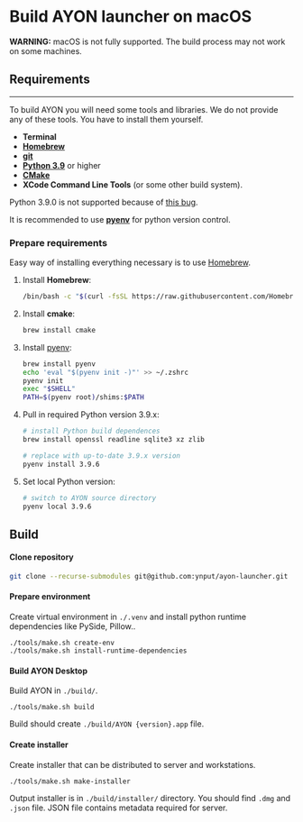 # Build AYON launcher on macOS

**WARNING:** macOS is not fully supported. The build process may not work on some machines.

## Requirements
---

To build AYON you will need some tools and libraries. We do not provide any of these tools. You have to install them yourself.
- **Terminal**
- [**Homebrew**](https://brew.sh)
- [**git**](https://git-scm.com/downloads)
- [**Python 3.9**](https://www.python.org/downloads/) or higher
- [**CMake**](https://cmake.org/)
- **XCode Command Line Tools** (or some other build system).

Python 3.9.0 is not supported because of [this bug](https://github.com/python/cpython/pull/22670).

It is recommended to use [**pyenv**](https://github.com/pyenv/pyenv) for python version control.

### Prepare requirements
Easy way of installing everything necessary is to use [Homebrew](https://brew.sh).

1) Install **Homebrew**:
   ```sh
   /bin/bash -c "$(curl -fsSL https://raw.githubusercontent.com/Homebrew/install/HEAD/install.sh)"
   ```

2) Install **cmake**:
   ```sh
   brew install cmake
   ```

3) Install [pyenv](https://github.com/pyenv/pyenv):
   ```sh
   brew install pyenv
   echo 'eval "$(pyenv init -)"' >> ~/.zshrc
   pyenv init
   exec "$SHELL"
   PATH=$(pyenv root)/shims:$PATH
   ```

4) Pull in required Python version 3.9.x:
   ```sh
   # install Python build dependences
   brew install openssl readline sqlite3 xz zlib

   # replace with up-to-date 3.9.x version
   pyenv install 3.9.6
   ```

5) Set local Python version:
   ```sh
   # switch to AYON source directory
   pyenv local 3.9.6
   ```

## Build

#### Clone repository
```sh
git clone --recurse-submodules git@github.com:ynput/ayon-launcher.git
```

#### Prepare environment
Create virtual environment in `./.venv` and install python runtime dependencies like PySide, Pillow..
```
./tools/make.sh create-env
./tools/make.sh install-runtime-dependencies
```

#### Build AYON Desktop
Build AYON in `./build/`.
```
./tools/make.sh build
```

Build should create `./build/AYON {version}.app` file.

#### Create installer
Create installer that can be distributed to server and workstations.
```
./tools/make.sh make-installer
```

Output installer is in `./build/installer/` directory. You should find `.dmg` and `.json` file. JSON file contains metadata required for server.
